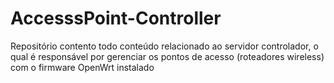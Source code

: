 # AccesssPoint-Controller
Repositório contento todo conteúdo relacionado ao servidor controlador, o qual é responsável por gerenciar os pontos de acesso (roteadores wireless) com o firmware OpenWrt instalado

